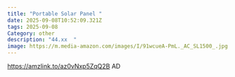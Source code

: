 ```yaml
---
title: "Portable Solar Panel "
date: 2025-09-08T10:52:09.321Z
tags: 2025-09-08
Category: other
description: "44.xx  "
image: https://m.media-amazon.com/images/I/91wcueA-PmL._AC_SL1500_.jpg
---
```

https://amzlink.to/az0vNxp5ZqQ2B
AD